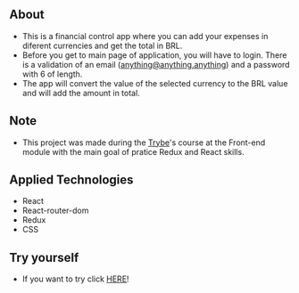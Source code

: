 ## About
- This is a financial control app where you can add your expenses in diferent currencies and get the total in BRL.
- Before you get to main page of application, you will have to login. There is a validation of an email (anything@anything.anything) and a password with 6 of length.
- The app will convert the value of the selected currency to the BRL value and will add the amount in total.

## Note
- This project was made during the [Trybe](https://www.betrybe.com/)'s course at the Front-end module with the main goal of pratice Redux and React skills.

## Applied Technologies
- React
- React-router-dom
- Redux
- CSS

## Try yourself
- If you want to try click [HERE](https://frediwilkens.github.io/fw-wallet)!